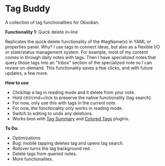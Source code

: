 # Tag Buddy

A collection of tag functionalities for Obsidian. 

**Functionality 1:** Quick delete in-line 

Replicates the quick delete functionality of the #tagName(x) in YAML or properties panel. Why? I use tags to connect ideas, but also as a flexible I/O or state/status management system. For example, most of my content comes in through daily notes with tags. Then I have specialized notes that query those tags into an "Inbox" section of the specialized note so I can review on-demand. This functionality saves a few clicks, and with future updates, a few more. 

**How to use**
- Click/tap a tag in reading mode and it delete from your note.
- Hold ctrl/cmd+click to preserve the native functionality (tag search).
- For now, only use this with tags in the current note. 
- For now, the functionality only works in reading mode. 
- Switch to editing to undo any deletions. 
- Works best with [Tag Summary](https://github.com/macrojd/tag-summary) and [Colored Tags](https://github.com/pfrankov/obsidian-colored-tags) plugins. 

**To Do:**
- Optimizations 
- Bug: mobile tapping deletes tag and upens tag search.
- Rollover turns the tag background red.
- Delete tags from queried notes. 
- More functionalites.